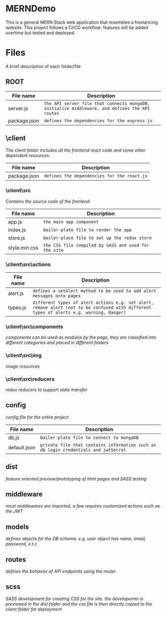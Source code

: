 # MERNDemo
This is a general MERN Stack web application that resembles a freelancing website.
This project follows a CI/CD workflow: features will be added overtime but tested and deployed.


# Files

A brief description of each folder/file

## ROOT

|File name       | Description                   |
|----------------|-------------------------------|
|server.js|`the API server file that connects mongoDB, initialize middleware, and defines the API routes`|
|package.json|`defines the dependencies for the express.js`|

## \client

*The client folder includes all the frontend react code and some other dependent resources.*

|File name       | Description                   |
|----------------|-------------------------------|
|package.json|`defines the dependencies for the react.js`|



### \client\src
*Contains the source code of the frontend*

|File name       | Description                   |
|----------------|-------------------------------|
|app.js|`the main app component`|
|index.js|`boiler-plate file to render the app`|
|store.js|`boiler-place file to set up the redux store`|
|style.min.css|`the CSS file compiled by SASS and used for the site`|

### \client\src\actions
|File name       | Description                   |
|----------------|-------------------------------|
|alert.js|`defines a setAlert method to be used to add alert messages onto pages`|
|types.js|`different types of alert actions e.g. set alert, remove alert (not to be confused with different types of alerts e.g. warning, danger)`|

### \client\src\components
*components can be used as modules by the page, they are classified into different categories and placed in different folders*

### \client\src\img
*image resources*

### \client\src\reducers
*redux reducers to support state transfer*

## config
*config file for the entire project*

|File name       | Description                   |
|----------------|-------------------------------|
|db.js|`boiler-plate file to connect to mongoDB`|
|default.json|`private file that contains information such as db login credentials and jwtSecret`|

## dist
*feature oriented preview/prototyping of html pages and SASS testing*

## middleware
*most middlewares are imported, a few requires customized actions such as the JWT*

## models
*defines objects for the DB schema. e.g. user object has name, email, password, e.t.c.*

## routes
*defines the behavior of API endpoints using the router*

## scss
*SASS development for creating CSS for the site. the developemtn is previewed in the dist folder and the css file is then directly copied to the client folder for deployment*
